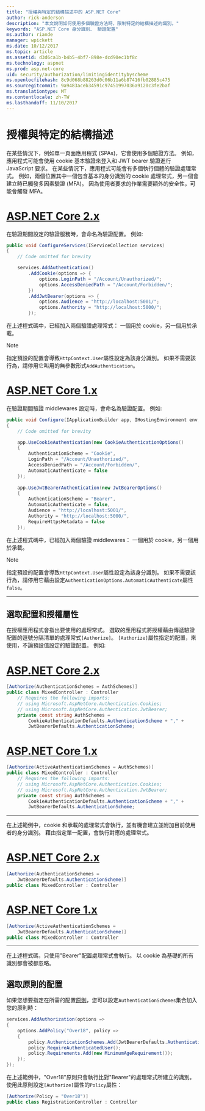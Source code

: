 ```yaml
---
title: "授權與特定的結構描述中的 ASP.NET Core"
author: rick-anderson
description: "本文說明如何使用多個驗證方法時，限制特定的結構描述的識別。"
keywords: "ASP.NET Core 身分識別、 驗證配置"
ms.author: riande
manager: wpickett
ms.date: 10/12/2017
ms.topic: article
ms.assetid: d3d6ca1b-b4b5-4bf7-898e-dcd90ec1bf8c
ms.technology: aspnet
ms.prod: asp.net-core
uid: security/authorization/limitingidentitybyscheme
ms.openlocfilehash: 8c9d068b88263d0c06b11a6b87416fb02885c475
ms.sourcegitcommit: 9a9483aceb34591c97451997036a9120c3fe2baf
ms.translationtype: MT
ms.contentlocale: zh-TW
ms.lasthandoff: 11/10/2017
---
```

# <a name="authorize-with-a-specific-scheme"></a>授權與特定的結構描述

在某些情況下，例如單一頁面應用程式 (SPAs)，它會使用多個驗證方法。 例如，應用程式可能會使用 cookie 基本驗證來登入和 JWT bearer 驗證進行 JavaScript 要求。 在某些情況下，應用程式可能會有多個執行個體的驗證處理常式。 例如，兩個位置其中一個包含基本的身分識別的 cookie 處理常式，另一個會建立時已觸發多因素驗證 (MFA)。 因為使用者要求的作業需要額外的安全性，可能會觸發 MFA。

# <a name="aspnet-core-2xtabaspnetcore2x"></a>[ASP.NET Core 2.x](#tab/aspnetcore2x)

在驗證期間設定的驗證服務時，會命名為驗證配置。 例如: 

```csharp
public void ConfigureServices(IServiceCollection services)
{
    // Code omitted for brevity

    services.AddAuthentication()
        .AddCookie(options => {
            options.LoginPath = "/Account/Unauthorized/";
            options.AccessDeniedPath = "/Account/Forbidden/";
        })
        .AddJwtBearer(options => {
            options.Audience = "http://localhost:5001/";
            options.Authority = "http://localhost:5000/";
        });
```

在上述程式碼中，已經加入兩個驗證處理常式： 一個用於 cookie，另一個用於承載。

>[!NOTE]
>指定預設的配置會導致`HttpContext.User`屬性設定為該身分識別。 如果不需要該行為，請停用它叫用的無參數形式`AddAuthentication`。

# <a name="aspnet-core-1xtabaspnetcore1x"></a>[ASP.NET Core 1.x](#tab/aspnetcore1x)

在驗證期間驗證 middlewares 設定時，會命名為驗證配置。 例如: 

```csharp
public void Configure(IApplicationBuilder app, IHostingEnvironment env, ILoggerFactory loggerFactory)
{
    // Code omitted for brevity

    app.UseCookieAuthentication(new CookieAuthenticationOptions()
    {
        AuthenticationScheme = "Cookie",
        LoginPath = "/Account/Unauthorized/",
        AccessDeniedPath = "/Account/Forbidden/",
        AutomaticAuthenticate = false
    });
    
    app.UseJwtBearerAuthentication(new JwtBearerOptions()
    {
        AuthenticationScheme = "Bearer",
        AutomaticAuthenticate = false,
        Audience = "http://localhost:5001/",
        Authority = "http://localhost:5000/",
        RequireHttpsMetadata = false
    });
```

在上述程式碼中，已經加入兩個驗證 middlewares： 一個用於 cookie，另一個用於承載。

>[!NOTE]
>指定預設的配置會導致`HttpContext.User`屬性設定為該身分識別。 如果不需要該行為，請停用它藉由設定`AuthenticationOptions.AutomaticAuthenticate`屬性`false`。

---

## <a name="selecting-the-scheme-with-the-authorize-attribute"></a>選取配置和授權屬性

在授權應用程式會指出要使用的處理常式。 選取的應用程式將授權藉由傳遞驗證配置的逗號分隔清單的處理常式`[Authorize]`。 `[Authorize]`屬性指定的配置，來使用，不論預設值設定的驗證配置。 例如: 

# <a name="aspnet-core-2xtabaspnetcore2x"></a>[ASP.NET Core 2.x](#tab/aspnetcore2x)

```csharp
[Authorize(AuthenticationSchemes = AuthSchemes)]
public class MixedController : Controller
    // Requires the following imports:
    // using Microsoft.AspNetCore.Authentication.Cookies;
    // using Microsoft.AspNetCore.Authentication.JwtBearer;
    private const string AuthSchemes =
        CookieAuthenticationDefaults.AuthenticationScheme + "," +
        JwtBearerDefaults.AuthenticationScheme;
```

# <a name="aspnet-core-1xtabaspnetcore1x"></a>[ASP.NET Core 1.x](#tab/aspnetcore1x)

```csharp
[Authorize(ActiveAuthenticationSchemes = AuthSchemes)]
public class MixedController : Controller
    // Requires the following imports:
    // using Microsoft.AspNetCore.Authentication.Cookies;
    // using Microsoft.AspNetCore.Authentication.JwtBearer;
    private const string AuthSchemes =
        CookieAuthenticationDefaults.AuthenticationScheme + "," +
        JwtBearerDefaults.AuthenticationScheme;
```

---

在上述範例中，cookie 和承載的處理常式會執行，並有機會建立並附加目前使用者的身分識別。 藉由指定單一配置，會執行對應的處理常式。

# <a name="aspnet-core-2xtabaspnetcore2x"></a>[ASP.NET Core 2.x](#tab/aspnetcore2x)

```csharp
[Authorize(AuthenticationSchemes = 
    JwtBearerDefaults.AuthenticationScheme)]
public class MixedController : Controller
```

# <a name="aspnet-core-1xtabaspnetcore1x"></a>[ASP.NET Core 1.x](#tab/aspnetcore1x)

```csharp
[Authorize(ActiveAuthenticationSchemes = 
    JwtBearerDefaults.AuthenticationScheme)]
public class MixedController : Controller
```

---

在上述程式碼，只使用"Bearer"配置處理常式會執行。 以 cookie 為基礎的所有識別都會被都忽略。

## <a name="selecting-the-scheme-with-policies"></a>選取原則的配置

如果您想要指定在所需的配置[原則](xref:security/authorization/policies)，您可以設定`AuthenticationSchemes`集合加入您的原則時：

```csharp
services.AddAuthorization(options =>
{
    options.AddPolicy("Over18", policy =>
    {
        policy.AuthenticationSchemes.Add(JwtBearerDefaults.AuthenticationScheme);
        policy.RequireAuthenticatedUser();
        policy.Requirements.Add(new MinimumAgeRequirement());
    });
});
```

在上述範例中，"Over18"原則只會執行比對"Bearer"的處理常式所建立的識別。 使用此原則設定`[Authorize]`屬性的`Policy`屬性：

```csharp
[Authorize(Policy = "Over18")]
public class RegistrationController : Controller
```
